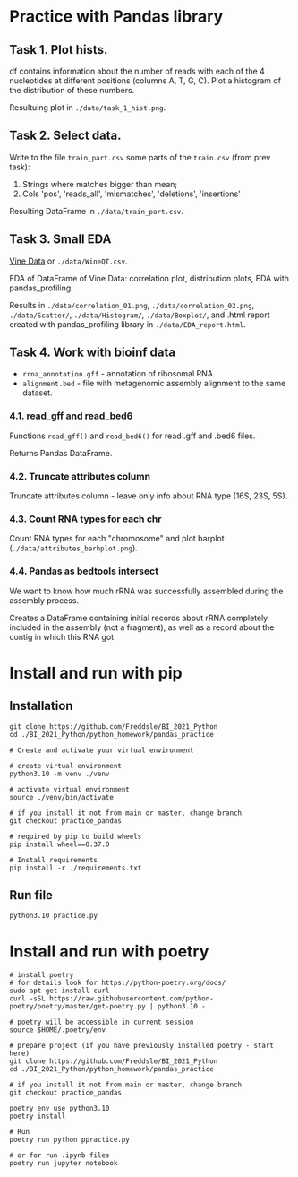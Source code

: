# Practice with Pandas library

## Task 1. Plot hists.
df contains information about the number of reads with each of the 4 nucleotides at different positions (columns A, T, G, C). Plot a histogram of the distribution of these numbers.

Resultuing plot in `./data/task_1_hist.png`.

## Task 2. Select data.

Write to the file `train_part.csv` some parts of the `train.csv` (from prev task):
1. Strings where matches bigger than mean;
2. Cols 'pos', 'reads_all', 'mismatches', 'deletions', 'insertions'

Resulting DataFrame in `./data/train_part.csv`.

## Task 3. Small EDA 

[Vine Data](https://www.kaggle.com/yasserh/wine-quality-dataset) or `./data/WineQT.csv`.

EDA of DataFrame of Vine Data: correlation plot, distribution plots, EDA with pandas_profiling.

Results in `./data/correlation_01.png`, `./data/correlation_02.png`, `./data/Scatter/`, `./data/Histogram/`, `./data/Boxplot/`, and .html report created with pandas_profiling library in `./data/EDA_report.html`.

## Task 4. Work with bioinf data

- `rrna_annotation.gff` - annotation of ribosomal RNA.
- `alignment.bed` - file with metagenomic assembly alignment to the same dataset. 

### 4.1. read_gff and read_bed6
Functions `read_gff()` and `read_bed6()` for read .gff and .bed6 files.

Returns Pandas DataFrame.

### 4.2. Truncate attributes column

Truncate attributes column - leave only info about RNA type (16S, 23S, 5S).

### 4.3. Count RNA types for each chr

Count RNA types for each "chromosome" and plot barplot (`./data/attributes_barhplot.png`).

### 4.4. Pandas as bedtools intersect

We want to know how much rRNA was successfully assembled during the assembly process. 

Creates a DataFrame containing initial records about rRNA completely included in the assembly (not a fragment), as well as a record about the contig in which this RNA got.


# Install and run with pip
## Installation

```console
git clone https://github.com/Freddsle/BI_2021_Python
cd ./BI_2021_Python/python_homework/pandas_practice

# Create and activate your virtual environment

# create virtual environment
python3.10 -m venv ./venv

# activate virtual environment
source ./venv/bin/activate

# if you install it not from main or master, change branch
git checkout practice_pandas

# required by pip to build wheels
pip install wheel==0.37.0 

# Install requirements
pip install -r ./requirements.txt
```

## Run file
```console
python3.10 practice.py
```

# Install and run with poetry
```console
# install poetry
# for details look for https://python-poetry.org/docs/
sudo apt-get install curl
curl -sSL https://raw.githubusercontent.com/python-poetry/poetry/master/get-poetry.py | python3.10 -

# poetry will be accessible in current session
source $HOME/.poetry/env

# prepare project (if you have previously installed poetry - start here)
git clone https://github.com/Freddsle/BI_2021_Python
cd ./BI_2021_Python/python_homework/pandas_practice

# if you install it not from main or master, change branch
git checkout practice_pandas

poetry env use python3.10
poetry install

# Run
poetry run python ppractice.py

# or for run .ipynb files
poetry run jupyter notebook
```